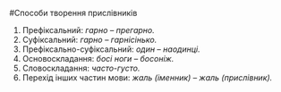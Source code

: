 #Способи творення прислiвникiв


1. Префiксальний: <i>гарно – прегарно.</i>
2. Суфiксальний: <i>гарно – гарнiсiнько.</i>
3. Префiксально-суфiксальний: <i>один – наодинцi.</i>
4. Основоскладання: <i>босi ноги – босонiж.</i>
5. Словоскладання: <i>часто-густо.</i>
6. Перехiд iнших частин мови: <i>жаль (iменник) – жаль (прислiвник).</i>